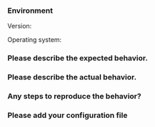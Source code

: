 <!-- This is a bug report template. By following the instructions below and
filling out the sections with your information, you will help the us to get all
the necessary data to fix your issue.

You can also preview your report before submitting it.

Text between <!-- and --​> marks will be invisible in the report.
-->

<!-- If you have a configuration problem, please first try to create a basic configuration following the instructions on [the wiki](https://github.com/yujintong/matterbridge/wiki/How-to-create-your-config) before filing an issue. -->


### Environment
<!-- run `matterbridge -version` -->
<!-- If you're having problems with mattermost also specify the mattermost version. -->
Version:

<!-- What operating system are you using ? (be as specific as possible) -->
Operating system:

<!-- If you compiled matterbridge yourself:
       * Specify the output of `go version` 
       * Specify the output of `git rev-parse HEAD` -->

### Please describe the expected behavior.


### Please describe the actual behavior. 
<!-- Use logs from running `matterbridge -debug` if possible. -->


### Any steps to reproduce the behavior?


### Please add your configuration file 
<!-- (be sure to exclude or anonymize private data (tokens/passwords)) -->
